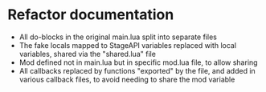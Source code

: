 # Refactor documentation

* All do-blocks in the original main.lua split into separate files
* The fake locals mapped to StageAPI variables replaced with local variables, shared via the "shared.lua" file
* Mod defined not in main.lua but in specific mod.lua file, to allow sharing
* All callbacks replaced by functions "exported" by the file, and added in various callback files, 
to avoid needing to share the mod variable